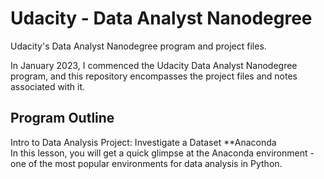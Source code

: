 # Udacity - Data Analyst Nanodegree
Udacity's Data Analyst Nanodegree program and project files.

In January 2023, I commenced the Udacity Data Analyst Nanodegree program, and 
this repository encompasses the project files and notes associated with it.

## Program Outline
Intro to Data Analysis
Project: Investigate a Dataset
**Anaconda  
In this lesson, you will get a quick glimpse at the Anaconda environment - one of the most popular environments for data analysis in Python.

